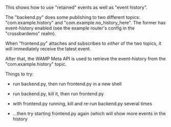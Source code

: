 This shows how to use "retained" events as well as "event history".

The "backend.py" does some publishing to two different topics:
"com.example.history" and "com.example.no_history_here". The former
has event-history enabled (see the example router's config in the
"crossbardemo" realm).

When "frontend.py" attaches and subscribes to *either* of the two
topics, it will immediately receive the latest event.

After that, the WAMP Meta API is used to retrieve the event-history
from the "com.example.history" topic.

Things to try:

 - run backend.py, then run frontend.py in a new shell

 - run backend.py, kill it, then run frontend.py

 - with frontend.py running, kill and re-run backend.py several times

 - ...then try starting frontend.py again (which will show more events
   in the history
